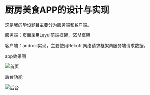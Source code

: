 # 厨房美食APP的设计与实现
这是我的毕设题目主要分为服务端和客户端。

服务端：页面采用Layui前端框架，SSM框架

客户端：android实现，主要使用Retrofit网络请求框架向服务端请求数据。

app效果图 

![首页](http://img.studyhuang.cn/app3.png)





后台功能

![后台](http://img.studyhuang.cn/houtai.jpg)

